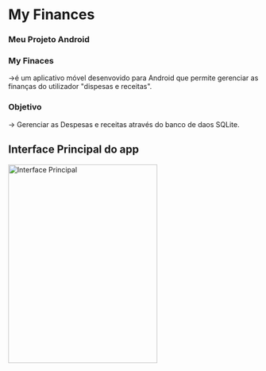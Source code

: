<h1>My Finances</h1>
<h3>Meu Projeto Android</h3>
<h3>My Finaces</h3><p>->é um aplicativo móvel desenvovido para Android que permite gerenciar as finanças do utilizador "dispesas e receitas".</p>
<h3>Objetivo</h3>-> Gerenciar as Despesas e receitas através do banco de daos SQLite.

<h2>Interface Principal do app</h2>
<img src="https://user-images.githubusercontent.com/48354097/54880854-8e5fe200-4e41-11e9-9465-add6f3544f3a.gif" alt="Interface Principal"
height="400" width="300">
